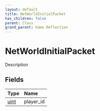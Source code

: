 ```yaml
---
layout: default
title: NetWorldInitialPacket
has_children: false
parent: Class
grand_parent: Game Reflection
---
```

# NetWorldInitialPacket
Description 

## Fields

| Type | Name |
|:-------------|:--------------|
| [uint](/docs/game-reflection/components/uint) | player_id |

